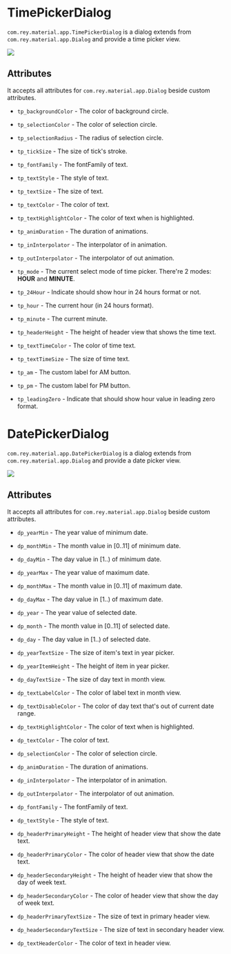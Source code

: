 TimePickerDialog
=====================

  `com.rey.material.app.TimePickerDialog` is a dialog extends from `com.rey.material.app.Dialog` and provide a time picker view.

![](https://github.com/rey5137/Material/raw/master/image/dialog_3.png)

Attributes
------------

   It accepts all attributes for `com.rey.material.app.Dialog` beside custom attributes.

* `tp_backgroundColor` - The color of background circle.

* `tp_selectionColor` - The color of selection circle.

* `tp_selectionRadius` - The radius of selection circle.

* `tp_tickSize` - The size of tick's stroke.

* `tp_fontFamily` - The fontFamily of text.

* `tp_textStyle` - The style of text.

* `tp_textSize` - The size of text.

* `tp_textColor` - The color of text.

* `tp_textHighlightColor` - The color of text when is highlighted.

* `tp_animDuration` - The duration of animations.

* `tp_inInterpolator` - The interpolator of in animation.

* `tp_outInterpolator` - The interpolator of out animation.

* `tp_mode` - The current select mode of time picker. There're 2 modes: **HOUR** and **MINUTE**.

* `tp_24Hour` - Indicate should show hour in 24 hours format or not.

* `tp_hour` - The current hour (in 24 hours format).

* `tp_minute` - The current minute.

* `tp_headerHeight` - The height of header view that shows the time text.

* `tp_textTimeColor` - The color of time text.

* `tp_textTimeSize` - The size of time text.

* `tp_am` - The custom label for AM button.

* `tp_pm` - The custom label for PM button.

* `tp_leadingZero` - Indicate that should show hour value in leading zero format.

DatePickerDialog
=====================

  `com.rey.material.app.DatePickerDialog` is a dialog extends from `com.rey.material.app.Dialog` and provide a date picker view.

![](https://github.com/rey5137/Material/raw/master/image/dialog_4.png)

Attributes
------------

   It accepts all attributes for `com.rey.material.app.Dialog` beside custom attributes.

* `dp_yearMin` - The year value of minimum date.

* `dp_monthMin` - The month value in [0..11] of minimum date.

* `dp_dayMin` - The day value in [1..) of minimum date.

* `dp_yearMax` - The year value of maximum date.

* `dp_monthMax` - The month value in [0..11] of maximum date.

* `dp_dayMax` - The day value in [1..) of maximum date.

* `dp_year` - The year value of selected date.

* `dp_month` - The month value in [0..11] of selected date.

* `dp_day` - The day value in [1..) of selected date.

* `dp_yearTextSize` - The size of item's text in year picker.

* `dp_yearItemHeight` - The height of item in year picker.

* `dp_dayTextSize` - The size of day text in month view.

* `dp_textLabelColor` - The color of label text in month view.

* `dp_textDisableColor` - The color of day text that's out of current date range.

* `dp_textHighlightColor` - The color of text when is highlighted.

* `dp_textColor` - The color of text.

* `dp_selectionColor` - The color of selection circle.

* `dp_animDuration` - The duration of animations.

* `dp_inInterpolator` - The interpolator of in animation.

* `dp_outInterpolator` - The interpolator of out animation.

* `dp_fontFamily` - The fontFamily of text.

* `dp_textStyle` - The style of text.

* `dp_headerPrimaryHeight` - The height of header view that show the date text.

* `dp_headerPrimaryColor` - The color of header view that show the date text.

* `dp_headerSecondaryHeight` - The height of header view that show the day of week text.

* `dp_headerSecondaryColor` - The color of header view that show the day of week text.

* `dp_headerPrimaryTextSize` - The size of text in primary header view.

* `dp_headerSecondaryTextSize` - The size of text in secondary header view.

* `dp_textHeaderColor` - The color of text in header view.
